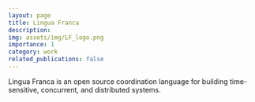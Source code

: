 ```yaml
---
layout: page
title: Lingua Franca
description:
img: assets/img/LF_logo.png
importance: 1
category: work
related_publications: false
---
```


Lingua Franca is an open source coordination language for building time-sensitive, concurrent, and distributed systems.